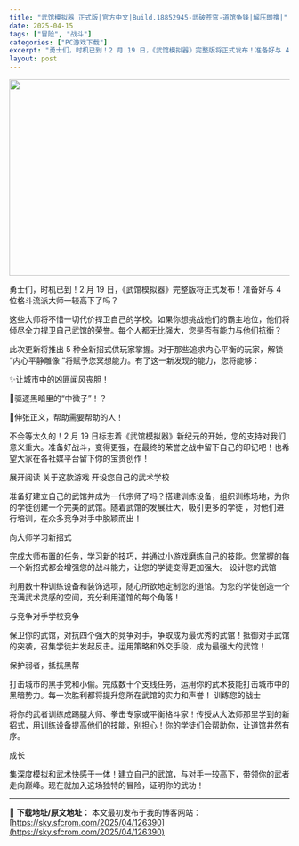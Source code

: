 ```yaml
---
title: "武馆模拟器 正式版|官方中文|Build.18852945-武破苍穹-道馆争锋|解压即撸|"
date: 2025-04-15
tags: ["冒险", "战斗"]
categories: ["PC游戏下载"]
excerpt: "勇士们，时机已到！2 月 19 日，《武馆模拟器》完整版将正式发布！准备好与 4 位格斗流派大师一较高下了吗？ 这些大师将不惜一切代价捍卫自己的学校。如果你想挑战他们的霸主地位，他们将倾尽全力捍卫自己武馆的荣誉。每个人都无比强大，您是否有能力与他们抗衡？ 此次更新将推出 5 种全新招式供玩家掌握。对&hellip;"
layout: post
---
```


<img class="aligncenter size-full wp-image-126399" src="https://sky.sfcrom.com/wp-content/uploads/2025/04/2025041508035215.webp" alt="" width="616" height="353" />

勇士们，时机已到！2 月 19 日，《武馆模拟器》完整版将正式发布！准备好与 4 位格斗流派大师一较高下了吗？

这些大师将不惜一切代价捍卫自己的学校。如果你想挑战他们的霸主地位，他们将倾尽全力捍卫自己武馆的荣誉。每个人都无比强大，您是否有能力与他们抗衡？

此次更新将推出 5 种全新招式供玩家掌握。对于那些追求内心平衡的玩家，解锁 “内心平静雕像 ”将赋予您冥想能力。有了这一新发现的能力，您将能够：

✨让城市中的凶匪闻风丧胆！

👻驱逐黑暗里的“中微子”！？

🤝伸张正义，帮助需要帮助的人！

不会等太久的！2 月 19 日标志着《武馆模拟器》新纪元的开始，您的支持对我们意义重大。准备好战斗，变得更强，在最终的荣誉之战中留下自己的印记吧！也希望大家在各社媒平台留下你的宝贵创作！

展开阅读
关于这款游戏
开设您自己的武术学校

准备好建立自己的武馆并成为一代宗师了吗？搭建训练设备，组织训练场地，为你的学徒创建一个完美的武馆。随着武馆的发展壮大，吸引更多的学徒 ，对他们进行培训，在众多竞争对手中脱颖而出！

向大师学习新招式

完成大师布置的任务，学习新的技巧，并通过小游戏磨练自己的技能。您掌握的每一个新招式都会增强您的战斗能力，让您的学徒变得更加强大。
设计您的武馆

利用数十种训练设备和装饰选项，随心所欲地定制您的道馆。为您的学徒创造一个充满武术灵感的空间，充分利用道馆的每个角落！

与竞争对手学校竞争

保卫你的武馆，对抗四个强大的竞争对手，争取成为最优秀的武馆！抵御对手武馆的突袭，召集学徒并发起反击。运用策略和外交手段，成为最强大的武馆！

保护弱者，抵抗黑帮

打击城市的黑手党和小偷。完成数十个支线任务，运用你的武术技能打击城市中的黑暗势力。每一次胜利都将提升您所在武馆的实力和声誉！
训练您的战士

将你的武者训练成踢腿大师、拳击专家或平衡格斗家！传授从大法师那里学到的新招式，用训练设备提高他们的技能，别担心！你的学徒们会帮助你，让道馆井然有序。

成长

集深度模拟和武术快感于一体！建立自己的武馆，与对手一较高下，带领你的武者走向巅峰。现在就加入这场独特的冒险，证明你的武功！

---
📖 **下载地址/原文地址：** 本文最初发布于我的博客网站：[https://sky.sfcrom.com/2025/04/126390](https://sky.sfcrom.com/2025/04/126390)
